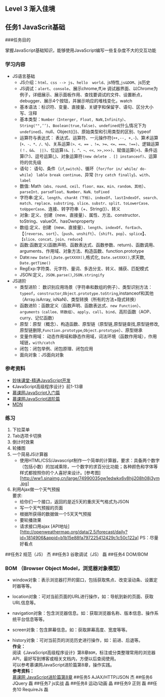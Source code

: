 ## Level 3 渐入佳境
## 任务1 JavaScrit基础
###任务目的 

掌握JavaScript基础知识，能够使用JavaScript编写一些复杂度不大的交互功能

### 学习内容

+ JS语言基础
    + JS介绍：`html、css --> js`、`hello  world`、js特性,`js&DOM`、js历史
    + JS调试：`alert`、`console`、展示chrome,ff,ie   调试器界面、以Chrome为例子，详细展示、展示面板作用、查找要调试的文件、设置断点，debugger、展示4个按钮，并展示响应的堆栈变化，watch
    + 基本语法：标识符、变量、直接量、关键字和保留字、语句、区分大小写、注释
    + 基本类型：`Number（Interger, Float, NaN,Infinity）`、`String("",’’)`、`Boolean(true,false)`、`undefined`(什么情况下为`undefined`)、null、Object({})、原始类型和引用类型的区别、typeof
    + 运算符与表达式：	表达式、运算符、一元操作符(`++,--, +,-`)、算术运算(`+、-、*、/、%`)、关系运算`(>、<、== 、!=、>=、<=、===、!==)`、逻辑运算`(！、&&、 ||)`、位运算`(&、|、^、~、<<、>>,>>>)`、赋值运算(=)、条件运算(?:)、逗号运算(,)、对象运算符`(new delete . [] instanceof)`、运算符的优先级
    + 语句：	语句、条件（`if`,`switch`）、循环（`for/for in/ while/ do-while`） `lable break continue`、异常 (`try catch finally`)、`with`、`label`
    + 数值:	Math`（abs、round、ceil、floor、max、min、random、其他`）、`parseInt、parseFloat、Number、NaN、toFixed`
    + 字符串:定义、`length`、`charAt（下标）`、`indexOf`、`lastIndexOf`、`search、match、replace、substring、slice、substr、split、toLowerCase、toUpperCase`、连接、转字符串（+、String()）、转义
    + 对象:	定义、创建（new、直接量）、属性、方法、constructor、toString、valueOf、hasOwnproperty
    + 数组:定义、创建（new、直接量）、`length`、`indexOf`、`forEach`、【（`reverse`、`sort`）、（`push`、`unshift`）、（`shift`、`pop`）、`splice`】、`【slice、concat、join、reduce】`
    + 函数:函数定义(函数声明、函数表达式、函数参数、return)、函数调用、arguments、作用域、对象方法、构造函数、function.prototype
    + Date:`new Date()`,`Date.getXXXX()`,格式化, `Date.setXXX()`,求天数, `Date.getTime()`
    + RegExp:字符类、元字符、量词、多选分支、转义、捕获、匹配模式
    + JSON:定义，`JSON.parse()`,`JSON.stringify`
+ JS进阶
    + 类型进阶： 数识别应用场景（字符串和数组的例子）、类型识别方法：`typeof`，`constructor`,`Object.prototype.toString`,instanceof和其他（Array.isArray, isNaN)、类型转换（所有的方法+隐式转换）
    + 函数进阶：函数定义（函数声明、函数表达式、`new Function`）、`arguments（callee、转数组）`、`apply`、`call`、`bind`、高阶函数（AOP、curry、记忆函数）
    + 原型：原型（概念）、构造函数、原型链（原型链,原型链查找,原型链修改,原型链删除,`Function.prototype`,`Object.prototype`）、原型继承
    + 变量作用域：	动态作用域和静态作用域，词法环境（函数作用域），作用域链，`with/catch`
    + 闭包：闭包举例、闭包原理、闭包应用
    + 面向对象：JS面向对象
    
### 参考资料

+ [妙味课堂-精通JavaScript开发][1]
+ 《JavaScript高级程序设计》前1-13章
+ [慕课网JavaScript入门篇][2]
+ [慕课网JavaScript进阶篇][3]
+ [MDN][4]

### 练习

1. 下拉菜单
2. Tab选项卡切换
3. 倒计时效果
4. 轮播图
5. 一个简易JS计算器
    + 使用HTML/CSS/Javascript制作一个简单的计算器，要求：具备两个数字（包括小数）的加减乘除，一个数字的求百分比功能；各种颜色和字体等样式都按照你的个人喜好来设计。[参考图][http://ww1.sinaimg.cn/large/74990035gw1edwkx6v8hjj208h08j3ym.jpg]
6. 利用Ajax做一个天气预报  
要求:
    + 给你们一个接口，返回的是近5天的重庆天气格式为JSON
    + 写一个天气预报的页面
    + 根据所获得的数据做一个5天天气预报
    + 要轮播效果
    + 请求接口用ajax
    [API地址][http://openweathermap.org/data/2.5/forecast/daily?id=1814906&appid=b1b15e88fa797225412429c1c50c122a]
    PS：尽量好看点
 

##任务2  规范（JS）	杰
##任务3   谷歌调试（JS）	磊
##任务4 DOM/BOM
### BOM （Browser Object Model，浏览器对象模型）
- window对象：表示浏览器打开的窗口，包括获取焦点、改变滚动条、设置定时器等等。
- location对象：可对当前页面的URL进行操作，如：导航到新的页面、获取URL信息等。
- navigation对象：包含浏览器信息。如：获取浏览器名称、版本信息、操作系统平台信息等等。
- screen对象：包含屏幕信息。如：获取屏幕高度、宽度等等。
- history对象：可对当前页的浏览历史进行操作，如：前进、后退等。  
**作业：**  
	阅读《JavaScript高级程序设计》第8章`BOM`，标注或分类整理常用的浏览器API，最好写到博客或相关文档内，方便以后查阅使用。  
	可以参考慕课网JavaScript进阶篇第8章，操作实践。  
**参考资料：**  
	[慕课网 JavaScript进阶篇第8章](http://www.imooc.com/learn/10)
##任务5 AJAX/HTTP/JSON		杰
##任务6 JQuery	磊
##任务7 js实战	晶
##任务8 运动/动画	晶
##任务9 正则	磊
##任务10 RequireJs	磊


  [1]: http://pan.baidu.com/s/1pLH6t7t
  [2]: http://www.imooc.com/view/36
  [3]: http://www.imooc.com/view/10
  [4]: https://developer.mozilla.org/en-US/docs/Web/JavaScript
